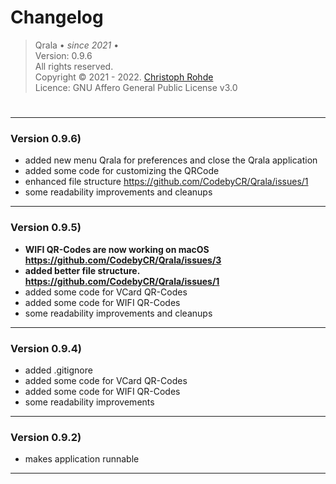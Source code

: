 <h1> Changelog </h1>

> Qrala &bull; _since 2021_ &bull;  <br/> 
> Version: 0.9.6 <br/> 
> All rights reserved. <br/>
> Copyright &copy; 2021 - 2022. [Christoph Rohde](https://github.com/CodebyCR) <br/>
> Licence: GNU Affero General Public License v3.0
#

---
<h3>Version 0.9.6)  </h3>

- added new menu Qrala for preferences and close the Qrala application
- added some code for customizing the QRCode 
- enhanced file structure https://github.com/CodebyCR/Qrala/issues/1 </b>
- some readability improvements and cleanups

---
<h3>Version 0.9.5)  </h3>

- <b> WIFI QR-Codes are now working on macOS https://github.com/CodebyCR/Qrala/issues/3</b>
- <b> added better file structure. https://github.com/CodebyCR/Qrala/issues/1 </b>
- added some code for VCard QR-Codes
- added some code for WIFI QR-Codes
- some readability improvements and cleanups

---
<h3>Version 0.9.4)  </h3>

- added .gitignore
- added some code for VCard QR-Codes
- added some code for WIFI QR-Codes
- some readability improvements

---
<h3>Version 0.9.2)  </h3>

- makes application runnable

---
